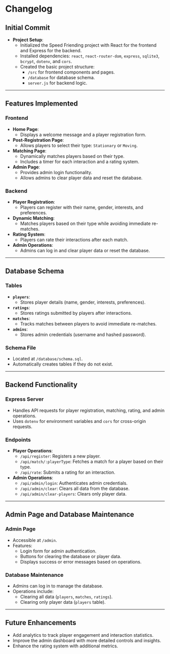 # Changelog

## Initial Commit
- **Project Setup**:
  - Initialized the Speed Friending project with React for the frontend and Express for the backend.
  - Installed dependencies: `react`, `react-router-dom`, `express`, `sqlite3`, `bcrypt`, `dotenv`, and `cors`.
  - Created the basic project structure:
    - `/src` for frontend components and pages.
    - `/database` for database schema.
    - `server.js` for backend logic.

---

## Features Implemented

### Frontend
- **Home Page**:
  - Displays a welcome message and a player registration form.
- **Post-Registration Page**:
  - Allows players to select their type: `Stationary` or `Moving`.
- **Matching Page**:
  - Dynamically matches players based on their type.
  - Includes a timer for each interaction and a rating system.
- **Admin Page**:
  - Provides admin login functionality.
  - Allows admins to clear player data and reset the database.

### Backend
- **Player Registration**:
  - Players can register with their name, gender, interests, and preferences.
- **Dynamic Matching**:
  - Matches players based on their type while avoiding immediate re-matches.
- **Rating System**:
  - Players can rate their interactions after each match.
- **Admin Operations**:
  - Admins can log in and clear player data or reset the database.

---

## Database Schema

### Tables
- **`players`**:
  - Stores player details (name, gender, interests, preferences).
- **`ratings`**:
  - Stores ratings submitted by players after interactions.
- **`matches`**:
  - Tracks matches between players to avoid immediate re-matches.
- **`admins`**:
  - Stores admin credentials (username and hashed password).

### Schema File
- Located at `/database/schema.sql`.
- Automatically creates tables if they do not exist.

---

## Backend Functionality

### Express Server
- Handles API requests for player registration, matching, rating, and admin operations.
- Uses `dotenv` for environment variables and `cors` for cross-origin requests.

### Endpoints
- **Player Operations**:
  - `/api/register`: Registers a new player.
  - `/api/match/:playerType`: Fetches a match for a player based on their type.
  - `/api/rate`: Submits a rating for an interaction.
- **Admin Operations**:
  - `/api/admin/login`: Authenticates admin credentials.
  - `/api/admin/clear`: Clears all data from the database.
  - `/api/admin/clear-players`: Clears only player data.

---

## Admin Page and Database Maintenance

### Admin Page
- Accessible at `/admin`.
- Features:
  - Login form for admin authentication.
  - Buttons for clearing the database or player data.
  - Displays success or error messages based on operations.

### Database Maintenance
- Admins can log in to manage the database.
- Operations include:
  - Clearing all data (`players`, `matches`, `ratings`).
  - Clearing only player data (`players` table).

---

## Future Enhancements
- Add analytics to track player engagement and interaction statistics.
- Improve the admin dashboard with more detailed controls and insights.
- Enhance the rating system with additional metrics.
